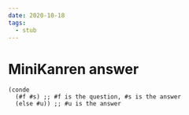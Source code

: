 ```yaml
---
date: 2020-10-18
tags: 
  - stub
---
```


# MiniKanren answer

```elisp
(conde
  (#f #s) ;; #f is the question, #s is the answer
  (else #u)) ;; #u is the answer
```
